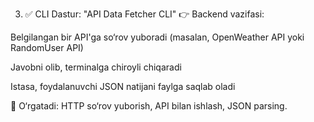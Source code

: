 3. ✅ CLI Dastur: "API Data Fetcher CLI"
👉 Backend vazifasi:

Belgilangan bir API'ga so‘rov yuboradi (masalan, OpenWeather API yoki RandomUser API)

Javobni olib, terminalga chiroyli chiqaradi

Istasa, foydalanuvchi JSON natijani faylga saqlab oladi

🔵 O‘rgatadi: HTTP so‘rov yuborish, API bilan ishlash, JSON parsing.

